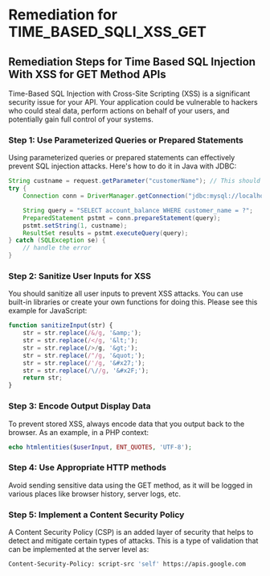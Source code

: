 # Remediation for TIME_BASED_SQLI_XSS_GET

## Remediation Steps for Time Based SQL Injection With XSS for GET Method APIs
Time-Based SQL Injection with Cross-Site Scripting (XSS) is a significant security issue for your API. Your application could be vulnerable to hackers who could steal data, perform actions on behalf of your users, and potentially gain full control of your systems. 

### Step 1: Use Parameterized Queries or Prepared Statements
Using parameterized queries or prepared statements can effectively prevent SQL injection attacks. Here's how to do it in Java with JDBC:
```java
String custname = request.getParameter("customerName"); // This should REALLY be validated
try {
    Connection conn = DriverManager.getConnection("jdbc:mysql://localhost/test?" + "user=minty&password=greatsqldb");

    String query = "SELECT account_balance WHERE customer_name = ?";
    PreparedStatement pstmt = conn.prepareStatement(query);
    pstmt.setString(1, custname);
    ResultSet results = pstmt.executeQuery(query);
} catch (SQLException se) {
    // handle the error
}
```
### Step 2: Sanitize User Inputs for XSS
You should sanitize all user inputs to prevent XSS attacks. You can use built-in libraries or create your own functions for doing this. Please see this example for JavaScript:
```javascript
function sanitizeInput(str) {
    str = str.replace(/&/g, '&amp;');
    str = str.replace(/</g, '&lt;');
    str = str.replace(/>/g, '&gt;');
    str = str.replace(/"/g, '&quot;');
    str = str.replace(/'/g, '&#x27;');
    str = str.replace(/\//g, '&#x2F;');
    return str;
}
```
### Step 3: Encode Output Display Data
To prevent stored XSS, always encode data that you output back to the browser. As an example, in a PHP context:
```php
echo htmlentities($userInput, ENT_QUOTES, 'UTF-8');
```
### Step 4: Use Appropriate HTTP methods
Avoid sending sensitive data using the GET method, as it will be logged in various places like browser history, server logs, etc.


### Step 5: Implement a Content Security Policy
A Content Security Policy (CSP) is an added layer of security that helps to detect and mitigate certain types of attacks. This is a type of validation that can be implemented at the server level as:
```bash
Content-Security-Policy: script-src 'self' https://apis.google.com
```